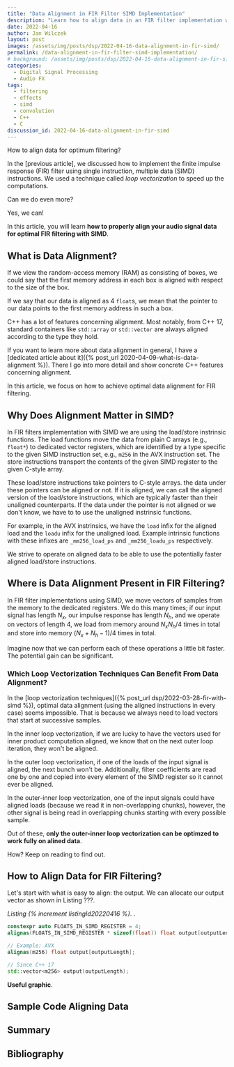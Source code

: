 ```yaml
---
title: "Data Alignment in FIR Filter SIMD Implementation"
description: "Learn how to align data in an FIR filter implementation with SIMD instructions."
date: 2022-04-16
author: Jan Wilczek
layout: post
images: /assets/img/posts/dsp/2022-04-16-data-alignment-in-fir-simd/
permalink: /data-alignment-in-fir-filter-simd-implementation/
# background: /assets/img/posts/dsp/2022-04-16-data-alignment-in-fir-simd/Thumbnail.webp
categories:
  - Digital Signal Processing
  - Audio FX
tags:
  - filtering 
  - effects
  - simd
  - convolution
  - C++
  - C
discussion_id: 2022-04-16-data-alignment-in-fir-simd
---
```

How to align data for optimum filtering?

In the [previous article], we discussed how to implement the finite impulse response (FIR) filter using single instruction, multiple data (SIMD) instructions. We used a technique called *loop vectorization* to speed up the computations.

Can we do even more?

Yes, we can!

In this article, you will learn **how to properly align your audio signal data for optimal FIR filtering with SIMD**.

## What is Data Alignment?

If we view the random-access memory (RAM) as consisting of boxes, we could say that the first memory address in each box is aligned with respect to the size of the box.

If we say that our data is aligned as 4 `float`s, we mean that the pointer to our data points to the first memory address in such a box.

C++ has a lot of features concerning alignment. Most notably, from C++ 17, standard containers like `std::array` or `std::vector` are always aligned according to the type they hold.

If you want to learn more about data alignment in general, I have a [dedicated article about it]({% post_url 2020-04-09-what-is-data-alignment %}). There I go into more detail and show concrete C++ features concerning alignment.

In this article, we focus on how to achieve optimal data alignment for FIR filtering.



## Why Does Alignment Matter in SIMD?

In FIR filters implementation with SIMD we are using the load/store instrinsic functions. The load functions move the data from plain C arrays (e.g., `float*`) to dedicated vector registers, which are identified by a type specific to the given SIMD instruction set, e.g., `m256` in the AVX instruction set. The store instructions transport the contents of the given SIMD register to the given C-style array. 

<!-- TODO: load/store infographic -->

These load/store instructions take pointers to C-style arrays. the data under these pointers can be aligned or not. If it is aligned, we can call the aligned version of the load/store instructions, which are typically faster than their unaligned counterparts. If the data under the pointer is not aligned or we don't know, we have to to use the unaligned instrinsic functions.

For example, in the AVX instrinsics, we have the `load` infix for the aligned load and the `loadu` infix for the unaligned load. Example intrinsic functions with these infixes are `_mm256_load_ps` and `_mm256_loadu_ps` respectively.

We strive to operate on aligned data to be able to use the potentially faster aligned load/store instructions.

## Where is Data Alignment Present in FIR Filtering?

In FIR filter implementations using SIMD, we move vectors of samples from the memory to the dedicated registers. We do this many times; if our input signal has length $N_x$, our impulse response has length $N_h$, and we operate on vectors of length 4, we load from memory around $N_x N_h / 4$ times in total and store into memory $(N_x + N_h - 1)/4$ times in total.

Imagine now that we can perform each of these operations a little bit faster. The potential gain can be significant.

### Which Loop Vectorization Techniques Can Benefit From Data Alignment?

In the [loop vectorization techniques]({% post_url dsp/2022-03-28-fir-with-simd %}), optimal data alignment (using the aligned instructions in every case) seems impossible. That is because we always need to load vectors that start at successive samples.

In the inner loop vectorization, if we are lucky to have the vectors used for inner product computation aligned, we know that on the next outer loop iteration, they won't be aligned.

In the outer loop vectorization, if one of the loads of the input signal is aligned, the next bunch won't be. Additionally, filter coefficients are read one by one and copied into every element of the SIMD register so it cannot ever be aligned.

In the outer-inner loop vectorization, one of the input signals could have aligned loads (because we read it in non-overlapping chunks), however, the other signal is being read in overlapping chunks starting with every possible sample.

Out of these, **only the outer-inner loop vectorization can be optimzed to work fully on alined data**.

How? Keep on reading to find out.

## How to Align Data for FIR Filtering?

Let's start with what is easy to align: the output. We can allocate our output vector as shown in Listing ???.

_Listing {% increment listingId20220416 %}. ._
```cpp
constexpr auto FLOATS_IN_SIMD_REGISTER = 4;
alignas(FLOATS_IN_SIMD_REGISTER * sizeof(float)) float output[outputLength];

// Example: AVX
alignas(m256) float output[outputLength];

// Since C++ 17
std::vector<m256> output(outputLength);
```



**Useful graphic**.

## Sample Code Aligning Data

## Summary

## Bibliography

